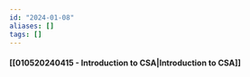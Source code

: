 ```yaml
---
id: "2024-01-08"
aliases: []
tags: []
---
```

#### [[010520240415 - Introduction to CSA|Introduction to CSA]]